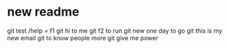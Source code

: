 # new readme
git test /help = f1
git hi to me
git f2 to run
git new one day to go
git this is my new email
git to know people more
git give me power
